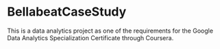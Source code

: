 # BellabeatCaseStudy
This is a data analytics project as one of the requirements for the Google Data Analytics Specialization Certificate through Coursera.
